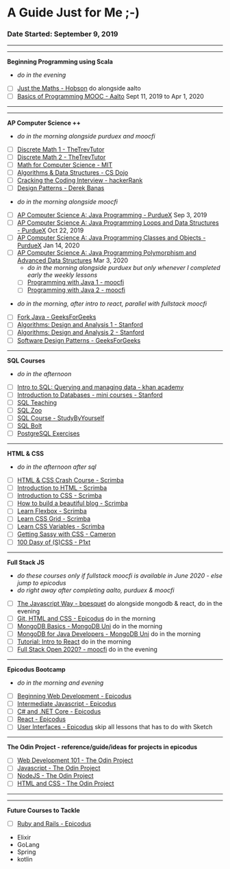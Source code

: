 # A Guide Just for Me ;-)
### Date Started: September 9, 2019
---
---
**Beginning Programming using Scala**
- _do in the evening_
- [ ]  [Just the Maths - Hobson](https://archive.uea.ac.uk/jtm/contents.htm) do alongside aalto
- [ ]  [Basics of Programming MOOC - Aalto](https://plus.cs.aalto.fi/o1/2019/) Sept 11, 2019 to Apr 1, 2020
---
---
**AP Computer Science ++**
- _do in the morning alongside purduex and moocfi_
- [ ]  [Discrete Math 1 - TheTrevTutor](https://www.youtube.com/playlist?list=PLDDGPdw7e6Ag1EIznZ-m-qXu4XX3A0cIz)
- [ ]  [Discrete Math 2 - TheTrevTutor](https://www.youtube.com/playlist?list=PLDDGPdw7e6Aj0amDsYInT_8p6xTSTGEi2)
- [ ]  [Math for Computer Science - MIT](https://www.youtube.com/playlist?list=PLUl4u3cNGP60UlabZBeeqOuoLuj_KNphQ)
- [ ]  [Algorithms & Data Structures - CS Dojo](https://www.youtube.com/playlist?list=PLBZBJbE_rGRV8D7XZ08LK6z-4zPoWzu5H)
- [ ]  [Cracking the Coding Interview - hackerRank](https://www.youtube.com/playlist?list=PLOuZYwbmgZWXvkghUyMLdI90IwxbNCiWK)
- [ ]  [Design Patterns - Derek Banas](https://www.youtube.com/playlist?list=PLF206E906175C7E07)
- _do in the morning alongside moocfi_
- [ ]  [AP Computer Science A: Java Programming - PurdueX](https://www.edx.org/course/ap-computer-science-a-java-programming-3) Sep 3, 2019
- [ ]  [AP Computer Science A: Java Programming Loops and Data Structures - PurdueX](https://www.edx.org/course/ap-computer-science-a-java-programming-loops-and-data-structures-4) Oct 22, 2019
- [ ]  [AP Computer Science A: Java Programming Classes and Objects - PurdueX](https://www.edx.org/course/ap-computer-science-a-java-programming-classes-and-objects-3) Jan 14, 2020
- [ ]  [AP Computer Science A: Java Programming Polymorphism and Advanced Data Structures](https://www.edx.org/course/ap-computer-science-a-java-programming-polymorphism-and-advanced-data-structures-3) Mar 3, 2020
    - _do in the morning alongside purduex but only whenever I completed early the weekly lessons_
    - [ ]  [Programming with Java 1 - moocfi](http://moocfi.github.io/courses/2013/programming-part-1/material.html)
    - [ ]  [Programming with Java 2 - moocfi](http://moocfi.github.io/courses/2013/programming-part-2/material.html)
- _do in the morning, after intro to react, parallel with fullstack moocfi_
- [ ]  [Fork Java - GeeksForGeeks](https://practice.geeksforgeeks.org/courses/fork-java?vC=1)
- [ ]  [Algorithms: Design and Analysis 1 - Stanford](https://lagunita.stanford.edu/courses/course-v1:Engineering+Algorithms1+SelfPaced/about)
- [ ]  [Algorithms: Design and Analysis 2 - Stanford](https://lagunita.stanford.edu/courses/course-v1:Engineering+Algorithms2+SelfPaced/about)
- [ ]  [Software Design Patterns - GeeksForGeeks](https://www.geeksforgeeks.org/software-design-patterns/)
---
**SQL Courses**
- _do in the afternoon_
- [ ]  [Intro to SQL: Querying and managing data - khan academy](https://www.khanacademy.org/computing/computer-programming/sql)
- [ ]  [Introduction to Databases - mini courses - Stanford](https://lagunita.stanford.edu/courses/DB/2014/SelfPaced/about)
- [ ]  [SQL Teaching](https://www.sqlteaching.com/)
- [ ]  [SQL Zoo](https://sqlzoo.net/)
- [ ]  [SQL Course - StudyByYourself](http://studybyyourself.com/seminar/sql/course/?lang=en)
- [ ]  [SQL Bolt](https://sqlbolt.com/)
- [ ]  [PostgreSQL Exercises](https://pgexercises.com/)
---
**HTML & CSS**
- _do in the afternoon after sql_
- [ ]  [HTML & CSS Crash Course - Scrimba](https://scrimba.com/g/ghtmlcss)
- [ ]  [Introduction to HTML - Scrimba](https://scrimba.com/g/ghtml)
- [ ]  [Introduction to CSS - Scrimba](https://scrimba.com/g/gintrotocss)
- [ ]  [How to build a beautiful blog - Scrimba](https://scrimba.com/g/gbuildablog)
- [ ]  [Learn Flexbox - Scrimba](https://scrimba.com/g/gflexbox)
- [ ]  [Learn CSS Grid - Scrimba](https://scrimba.com/g/gR8PTE)
- [ ]  [Learn CSS Variables - Scrimba](https://scrimba.com/g/gcssvariables)
- [ ]  [Getting Sassy with CSS - Cameron](http://www.sassshop.com/#/)
- [ ]  [100 Dasy of (S)CSS - P1xt](https://codepen.io/collection/AVPPQq/)
---
**Full Stack JS** 
- _do these courses only if fullstack moocfi is available in June 2020 - else jump to epicodus_
- _do right away after completing aalto, purduex & moocfi_
- [ ]  [The Javascript Way - bpesquet](https://github.com/bpesquet/thejsway) do alongside mongodb & react, do in the evening
- [ ]  [Git, HTML and CSS - Epicodus](https://www.learnhowtoprogram.com/introduction-to-programming/git-html-and-css-50152baf-07d4-4238-8421-4d6c423e6032) do in the morning
- [ ]  [MongoDB Basics - MongoDB Uni](https://university.mongodb.com/courses/M001/about) do in the morning
- [ ]  [MongoDB for Java Developers - MongoDB Uni](https://university.mongodb.com/courses/M220J/about) do in the morning
- [ ]  [Tutorial: Intro to React](https://reactjs.org/tutorial/tutorial.html) do in the morning
- [ ]  [Full Stack Open 2020? - moocfi](https://www.mooc.fi/en/) do in the evening 
---
**Epicodus Bootcamp**
- _do in the morning and evening_
- [ ]  [Beginning Web Development - Epicodus](https://www.learnhowtoprogram.com/introduction-to-programming)
- [ ]  [Intermediate Javascript - Epicodus](https://www.learnhowtoprogram.com/intermediate-javascript)
- [ ]  [C# and .NET Core - Epicodus](https://www.learnhowtoprogram.com/c-and-net)
- [ ]  [React - Epicodus](https://www.learnhowtoprogram.com/react)
- [ ]  [User Interfaces - Epicodus](https://www.learnhowtoprogram.com/user-interfaces) skip all lessons that has to do with Sketch

---
**The Odin Project - reference/guide/ideas for projects in epicodus**
- [ ]  [Web Development 101 - The Odin Project](https://www.theodinproject.com/courses/web-development-101)
- [ ]  [Javascript - The Odin Project](https://www.theodinproject.com/courses/javascript)
- [ ]  [NodeJS - The Odin Project](https://www.theodinproject.com/courses/nodejs)
- [ ]  [HTML and CSS - The Odin Project](https://www.theodinproject.com/courses/html5-and-css3)
---
---
**Future Courses to Tackle**
- [ ]  [Ruby and Rails - Epicodus](https://www.learnhowtoprogram.com/ruby-and-rails)
- Elixir 
- GoLang 
- Spring 
- kotlin 

